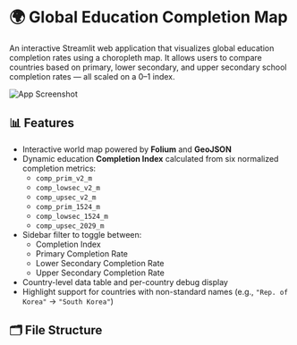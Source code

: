 # 🌍 Global Education Completion Map

An interactive Streamlit web application that visualizes global education completion rates using a choropleth map. It allows users to compare countries based on primary, lower secondary, and upper secondary school completion rates — all scaled on a 0–1 index.

![App Screenshot](screenshot.png)

## 📊 Features

- Interactive world map powered by **Folium** and **GeoJSON**
- Dynamic education **Completion Index** calculated from six normalized completion metrics:
  - `comp_prim_v2_m`
  - `comp_lowsec_v2_m`
  - `comp_upsec_v2_m`
  - `comp_prim_1524_m`
  - `comp_lowsec_1524_m`
  - `comp_upsec_2029_m`
- Sidebar filter to toggle between:
  - Completion Index
  - Primary Completion Rate
  - Lower Secondary Completion Rate
  - Upper Secondary Completion Rate
- Country-level data table and per-country debug display
- Highlight support for countries with non-standard names (e.g., `"Rep. of Korea"` → `"South Korea"`)

## 🗂️ File Structure

